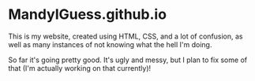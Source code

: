 # MandyIGuess.github.io

This is my website, created using HTML, CSS, and a lot of confusion, as well as
many instances of not knowing what the hell I'm doing.

So far it's going pretty good. It's ugly and messy, but I plan to fix some of that
(I'm actually working on that currently)!
